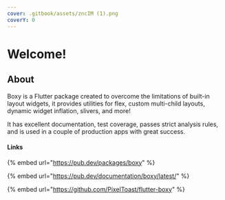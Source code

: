 ```yaml
---
cover: .gitbook/assets/zncIM (1).png
coverY: 0
---
```


# Welcome!

## About

Boxy is a Flutter package created to overcome the limitations of built-in layout widgets, it provides utilities for flex, custom multi-child layouts, dynamic widget inflation, slivers, and more!

It has excellent documentation, test coverage, passes strict analysis rules, and is used in a couple of production apps with great success.

#### Links

{% embed url="https://pub.dev/packages/boxy" %}

{% embed url="https://pub.dev/documentation/boxy/latest/" %}

{% embed url="https://github.com/PixelToast/flutter-boxy" %}
